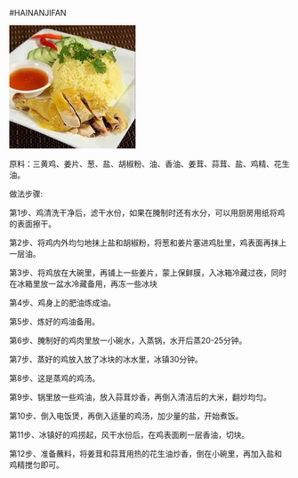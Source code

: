 #HAINANJIFAN

![image](https://github.com/alexwan316/Food/blob/main/%E6%88%90%E5%93%81/hainanjifan/hainanjifan.jpeg)

原料：三黄鸡、姜片、葱、盐、胡椒粉、油、香油、姜茸、蒜茸、盐、鸡精、花生油。

做法步骤:

第1步、鸡清洗干净后，滤干水份，如果在腌制时还有水分，可以用厨房用纸将鸡的表面擦干。

第2步、将鸡内外均匀地抹上盐和胡椒粉，将葱和姜片塞进鸡肚里，鸡表面再抹上一层油。

第3步、将鸡放在大碗里，再铺上一些姜片，蒙上保鲜膜，入冰箱冷藏过夜，同时在冰箱里放一盆水冷藏备用，再冻一些冰块

第4步、鸡身上的肥油炼成油。

第5步、炼好的鸡油备用。

第6步、腌制好的鸡肉里放一小碗水，入蒸锅，水开后蒸20-25分钟。

第7步、蒸好的鸡放入放了冰块的冰水里，冰镇30分钟。

第8步、这是蒸鸡的鸡汤。

第9步、锅里放一些鸡油，放入蒜茸炒香，再倒入清洁后的大米，翻炒均匀。

第10步、倒入电饭煲，再倒入适量的鸡汤，加少量的盐，开始煮饭。

第11步、冰镇好的鸡捞起，风干水份后，在鸡表面刷一层香油，切块。

第12步、准备蘸料，将姜茸和蒜茸用热的花生油炒香，倒在小碗里，再加入盐和鸡精搅匀即可。
